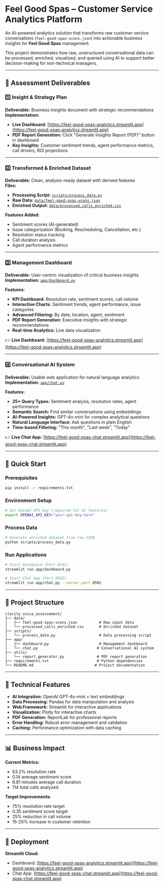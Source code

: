 # Feel Good Spas – Customer Service Analytics Platform

An AI-powered analytics solution that transforms raw customer service conversations (`feel-good-spas-vcons.json`) into actionable business insights for **Feel Good Spas** management.

This project demonstrates how raw, unstructured conversational data can be processed, enriched, visualized, and queried using AI to support better decision-making for non-technical managers.

---

## 🎯 **Assessment Deliverables**

### 1️⃣ Insight & Strategy Plan
**Deliverable:** Business insights document with strategic recommendations  
**Implementation:** 
- **Live Dashboard:** [https://feel-good-spas-analytics.streamlit.app](https://feel-good-spas-analytics.streamlit.app)
- **PDF Report Generation:** Click "Generate Insights Report (PDF)" button in dashboard
- **Key Insights:** Customer sentiment trends, agent performance metrics, call drivers, ROI projections

---

### 2️⃣ Transformed & Enriched Dataset
**Deliverable:** Clean, analysis-ready dataset with derived features  
**Files:**
- **Processing Script:** [`scripts/process_data.py`](./scripts/process_data.py)
- **Raw Data:** [`data/feel-good-spas-vcons.json`](./data/feel-good-spas-vcons.json)
- **Enriched Output:** [`data/processed_calls_enriched.csv`](./data/processed_calls_enriched.csv)

**Features Added:**
- Sentiment scores (AI-generated)
- Issue categorization (Booking, Rescheduling, Cancellation, etc.)
- Resolution status tracking
- Call duration analysis
- Agent performance metrics

---

### 3️⃣ Management Dashboard
**Deliverable:** User-centric visualization of critical business insights  
**Implementation:** [`app/dashboard.py`](./app/dashboard.py)

**Features:**
- **KPI Dashboard:** Resolution rate, sentiment scores, call volume
- **Interactive Charts:** Sentiment trends, agent performance, issue categories
- **Advanced Filtering:** By date, location, agent, sentiment
- **PDF Report Generation:** Executive insights with strategic recommendations
- **Real-time Analytics:** Live data visualization

👉 **Live Dashboard:** [https://feel-good-spas-analytics.streamlit.app](https://feel-good-spas-analytics.streamlit.app)

---

### 4️⃣ Conversational AI System
**Deliverable:** Usable web application for natural language analytics  
**Implementation:** [`app/chat.py`](./app/chat.py)

**Features:**
- **25+ Query Types:** Sentiment analysis, resolution rates, agent performance
- **Semantic Search:** Find similar conversations using embeddings
- **AI-Powered Insights:** GPT-4o-mini for complex analytical questions
- **Natural Language Interface:** Ask questions in plain English
- **Time-based Filtering:** "This month", "Last week", "Today"

👉 **Live Chat App:** [https://feel-good-spas-chat.streamlit.app](https://feel-good-spas-chat.streamlit.app)

---

## 🚀 Quick Start

### Prerequisites
```bash
pip install -r requirements.txt
```

### Environment Setup
```bash
# Set OpenAI API key (required for AI features)
export OPENAI_API_KEY="your-api-key-here"
```


### Process Data
```bash
# Generate enriched dataset from raw JSON
python scripts/process_data.py
```

### Run Applications
```bash
# Start Dashboard (Port 8501)
streamlit run app/dashboard.py

# Start Chat App (Port 8502)
streamlit run app/chat.py --server.port 8502
```


---

## 📁 Project Structure

```
clarity_voice_assessement/
├── data/
│   ├── feel-good-spas-vcons.json          # Raw input data
│   └── processed_calls_enriched.csv       # Enriched dataset
├── scripts/
│   └── process_data.py                    # Data processing script
├── app/
│   ├── dashboard.py                       # Management dashboard
│   └── chat.py                           # Conversational AI system
├── utils/
│   └── report_generator.py               # PDF report generation
├── requirements.txt                      # Python dependencies
└── README.md                            # Project documentation
```

---

## 🔧 Technical Features

- **AI Integration:** OpenAI GPT-4o-mini + text embeddings
- **Data Processing:** Pandas for data manipulation and analysis
- **Web Framework:** Streamlit for interactive applications
- **Visualization:** Plotly for interactive charts
- **PDF Generation:** ReportLab for professional reports
- **Error Handling:** Robust error management and validation
- **Caching:** Performance optimization with data caching

---

## 📊 Business Impact

**Current Metrics:**
- 63.2% resolution rate
- 0.14 average sentiment score
- 6.81 minutes average call duration
- 114 total calls analyzed

**Target Improvements:**
- 75% resolution rate target
- 0.35 sentiment score target
- 25% reduction in call volume
- 15-20% increase in customer retention

---

## 🚀 Deployment

**Streamlit Cloud:**
- Dashboard: [https://feel-good-spas-analytics.streamlit.app](https://feel-good-spas-analytics.streamlit.app)
- Chat App: [https://feel-good-spas-chat.streamlit.app](https://feel-good-spas-chat.streamlit.app)

